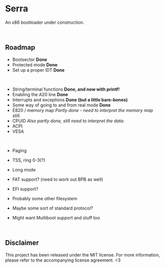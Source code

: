 # Serra
An x86 bootloader under construction.

&nbsp;

## Roadmap
- Bootsector **Done**
- Protected mode **Done**
- Set up a proper IDT **Done**

&nbsp;

- String/terminal functions **Done, and now with printf!**
- Enabling the A20 line **Done**
- Interrupts and exceptions **Done (but a little bare-bones)**
- Some way of going to and from real mode **Done**
- E820 / memory map *Partly done - need to interpret the memory map still.*
- CPUID *Also partly done, still need to interpret the data.*
- ACPI
- VESA

&nbsp;

- Paging
- TSS, ring 0-3(?)
- Long mode

- FAT support? (need to work out BPB as well)
- EFI support?
- Probably some other filesystem
- Maybe some sort of standard protocol?
- Might want Multiboot support and stuff too

&nbsp;

## Disclaimer
This project has been released under the MIT license. For more information, please
refer to the accompanying license agreement. <3
